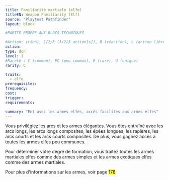 ```yaml
---
title: Familiarité martiale (elfe)
titleEN: Weapon Familiarity (Elf)
source: "Playtest Pathfinder"
layout: block

#PARTIE PROPRE AUX BLOCS TECHNIQUES

#Action: (rien), 1/2/3 (1/2/3 action[s]), R (réaction), L (action libre)
action: 
type: don
level: 1
#Rareté : C (commun), PC (peu commun), R (rare), U (unique)
rarity: C

traits:
  - elfe
prerequisites: 
frequency:
cost:
trigger:
requirements:

summary: "Ent avec les armes elfes, accès facilités aux armes elfes"
---
```


Vous privilégiez les arcs et les armes élégantes. Vous êtes entraîné avec les arcs longs, les arcs longs composites, les épées longues, les rapières, les arcs courts et les arcs courts composites. De plus, vous gagnez accès à toutes les armes elfes peu communes. 

Pour déterminer votre degré de formation, vous traitez toutes les armes martiales elfes comme des armes simples et les armes exotiques elfes comme des armes martiales.

Pour plus d'informations sur les armes, voir page <mark>178</mark>.